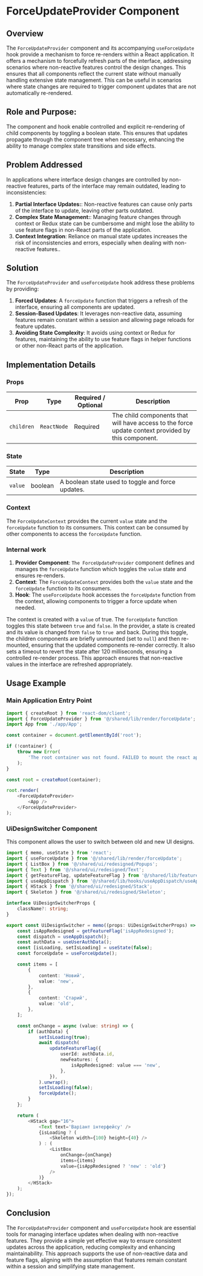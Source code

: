 # ForceUpdateProvider Component

## Overview
The `ForceUpdateProvider` component and its accompanying `useForceUpdate` hook provide a mechanism to force re-renders within a React application. 
It offers a mechanism to forcefully refresh parts of the interface, addressing scenarios where non-reactive features control the design changes. 
This ensures that all components reflect the current state without manually handling extensive state management.
This can be useful in scenarios where state changes are required to trigger component updates that are not automatically re-rendered.

## Role and Purpose:
The component and hook enable controlled and explicit re-rendering of child components by toggling a boolean state. 
This ensures that updates propagate through the component tree when necessary, enhancing the ability to manage complex state transitions and side effects.

##  Problem Addressed
In applications where interface design changes are controlled by non-reactive features, parts of the interface may remain outdated, leading to inconsistencies:
1. **Partial Interface Updates:**: Non-reactive features can cause only parts of the interface to update, leaving other parts outdated.
2. **Complex State Management:**: Managing feature changes through context or Redux state can be cumbersome and might lose the ability to use feature flags in non-React parts of the application.
3. **Context Integration**: Reliance on manual state updates increases the risk of inconsistencies and errors, especially when dealing with non-reactive features..

## Solution
The `ForceUpdateProvider` and `useForceUpdate` hook address these problems by providing:
1. **Forced Updates**: A `forceUpdate` function that triggers a refresh of the interface, ensuring all components are updated.
2. **Session-Based Updates**: It leverages non-reactive data, assuming features remain constant within a session and allowing page reloads for feature updates.
3. **Avoiding State Complexity**: It avoids using context or Redux for features, maintaining the ability to use feature flags in helper functions or other non-React parts of the application.


## Implementation Details 

### Props 
| Prop       | Type      | Required / Optional                     | Description                                          |
|------------|-----------|-----------------------------------------|------------------------------------------------------|
| `children`  | `ReactNode` | Required                                | The child components that will have access to the force update context provided by this component.       |

### State

| State      | Type    | Description        | 
|------------|---------|--------------------|
| `value` | boolean | A boolean state used to toggle and force updates. |

### Context
The `ForceUpdateContext` provides the current `value` state and the `forceUpdate` function to its consumers. 
This context can be consumed by other components to access the `forceUpdate` function.

### Internal work 

1. **Provider Component**: `The ForceUpdateProvider` component defines and manages the `forceUpdate` function which toggles the `value` state and ensures re-renders.
2. **Context**: The `ForceUpdateContext` provides both the `value` state and the `forceUpdate` function to its consumers.
3. **Hook**: The `useForceUpdate` hook accesses the `forceUpdate`  function from the context, allowing components to trigger a force update when needed.

The context is created with a `value` of true. The `forceUpdate` function toggles this state between `true` and `false`. 
In the provider, a state is created and its value is changed from `false` to `true `and back.
During this toggle, the children components are briefly unmounted (set to `null`) and then re-mounted, ensuring that the updated components re-render correctly.
It also sets a timeout to revert the state after 120 milliseconds, ensuring a controlled re-render process.
This approach ensures that non-reactive values in the interface are refreshed appropriately.

## Usage Example 

### Main Application Entry Point
```typescript jsx
import { createRoot } from 'react-dom/client';
import { ForceUpdateProvider } from '@/shared/lib/render/forceUpdate';
import App from './app/App';

const container = document.getElementById('root');

if (!container) {
    throw new Error(
        'The root container was not found. FAILED to mount the react application',
    );
}

const root = createRoot(container);

root.render(
    <ForceUpdateProvider>
        <App />
    </ForceUpdateProvider>
);
```

### UiDesignSwitcher Component
This component allows the user to switch between old and new UI designs.

```typescript jsx
import { memo, useState } from 'react';
import { useForceUpdate } from '@/shared/lib/render/forceUpdate';
import { ListBox } from '@/shared/ui/redesigned/Popups';
import { Text } from '@/shared/ui/redesigned/Text';
import { getFeatureFlag, updateFeatureFlag } from '@/shared/lib/features';
import { useAppDispatch } from '@/shared/lib/hooks/useAppDispatch/useAppDispatch';
import { HStack } from '@/shared/ui/redesigned/Stack';
import { Skeleton } from '@/shared/ui/redesigned/Skeleton';

interface UiDesignSwitcherProps {
    className?: string;
}

export const UiDesignSwitcher = memo((props: UiDesignSwitcherProps) => {
    const isAppRedesigned = getFeatureFlag('isAppRedesigned');
    const dispatch = useAppDispatch();
    const authData = useUserAuthData();
    const [isLoading, setIsLoading] = useState(false);
    const forceUpdate = useForceUpdate();

    const items = [
        {
            content: 'Новий',
            value: 'new',
        },
        {
            content: 'Старий',
            value: 'old',
        },
    ];

    const onChange = async (value: string) => {
        if (authData) {
            setIsLoading(true);
            await dispatch(
                updateFeatureFlag({
                    userId: authData.id,
                    newFeatures: {
                        isAppRedesigned: value === 'new',
                    },
                }),
            ).unwrap();
            setIsLoading(false);
            forceUpdate();
        }
    };

    return (
        <HStack gap="16">
            <Text text='Варіант інтерфейсу' />
            {isLoading ? (
                <Skeleton width={100} height={40} />
            ) : (
                <ListBox
                    onChange={onChange}
                    items={items}
                    value={isAppRedesigned ? 'new' : 'old'}
                />
            )}
        </HStack>
    );
});
```
## Conclusion 
The `ForceUpdateProvider` component and `useForceUpdate` hook are essential tools for managing interface updates when dealing with non-reactive features. 
They provide a simple yet effective way to ensure consistent updates across the application, reducing complexity and enhancing maintainability. 
This approach supports the use of non-reactive data and feature flags, aligning with the assumption that features remain constant within a session and simplifying state management.
